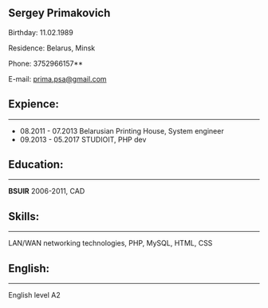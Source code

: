 ## Sergey Primakovich

Birthday: 11.02.1989


Residence: Belarus, Minsk


Phone: 3752966157**

E-mail: prima.psa@gmail.com

## Expience:
***
* 08.2011 - 07.2013 Belarusian Printing House, System engineer
* 09.2013 - 05.2017 STUDIOIT, PHP dev

## Education:
***
**BSUIR** 2006-2011, CAD

## Skills:
***
LAN/WAN networking technologies, PHP, MySQL, HTML, CSS

## English:
***
English level A2